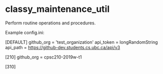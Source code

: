 # classy_maintenance_util
Perform routine operations and procedures.


Example config.ini:

[DEFAULT]
github_org = 'test_organization'
api_token = longRandomString
api_path = https://github-dev.students.cs.ubc.ca/api/v3

[210]
github_org = cpsc210-2019w-t1

[310]

